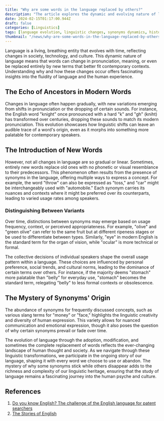 ```yaml
---
title: "Why are some words in the language replaced by others?"
description: "The article explores the dynamic and evolving nature of language, illustrating how changes in pronunciation, meaning, and the introduction of new terms reflect shifts in society, technology, and culture."
date: 2024-02-15T01:17:00.944Z
draft: false
categories: [Linguistics]
tags: [language evolution, linguistic changes, synonyms dynamics, historical linguistics, etymology, language diversity, word replacement, phonetic shifts, semantic changes, cultural influence on language, david crystal, john mcwhorter, language transformation, social linguistics, george lakoff, metaphor in language, english vocabulary development, language and thought]
thumbnail: "/news/why-are-some-words-in-the-language-replaced-by-others/thumb.png"
---
```



Language is a living, breathing entity that evolves with time, reflecting changes in society, technology, and culture. This dynamic nature of language means that words can change in pronunciation, meaning, or even be replaced entirely by new terms that better fit contemporary contexts. Understanding why and how these changes occur offers fascinating insights into the fluidity of language and the human experience.

## The Echo of Ancestors in Modern Words

Changes in language often happen gradually, with new variations emerging from shifts in pronunciation or the dropping of certain sounds. For instance, the English word "knight" once pronounced with a hard "k" and "gh" (kniht) has transformed over centuries, dropping these sounds to match its modern pronunciation. This evolution showcases how linguistic shifts can leave an audible trace of a word's origin, even as it morphs into something more palatable for contemporary speakers.

## The Introduction of New Words

However, not all changes in language are so gradual or linear. Sometimes, entirely new words replace old ones with no phonetic or visual resemblance to their predecessors. This phenomenon often results from the presence of synonyms in the language, offering multiple ways to express a concept. For example, the word "throw" can also be expressed as "toss," and "car" might be interchangeably used with "automobile." Each synonym carries its nuances and contexts where it might be preferred over its counterparts, leading to varied usage rates among speakers.

### Distinguishing Between Variants

Over time, distinctions between synonyms may emerge based on usage frequency, context, or perceived appropriateness. For example, "olive" and "green olive" can refer to the same fruit but at different ripeness stages or be used to differentiate between types. Similarly, "eye" in modern English is the standard term for the organ of vision, while "ocular" is more technical or formal.

The collective decisions of individual speakers shape the overall usage pattern within a language. These choices are influenced by personal preference, social trends, and cultural norms, leading to the dominance of certain terms over others. For instance, if the majority deems "stomach" more palatable than "belly" for everyday use, "stomach" becomes the standard term, relegating "belly" to less formal contexts or obsolescence.

## The Mystery of Synonyms' Origin

The abundance of synonyms for frequently discussed concepts, such as various slang terms for "money" or "face," highlights the linguistic creativity and diversity of human expression. This variety allows for nuanced communication and emotional expression, though it also poses the question of why certain synonyms prevail or fade over time.

The evolution of language through the adoption, modification, and sometimes the complete replacement of words reflects the ever-changing landscape of human thought and society. As we navigate through these linguistic transformations, we participate in the ongoing story of our language, shaping it with every word we choose to use or abandon. The mystery of why some synonyms stick while others disappear adds to the richness and complexity of our linguistic heritage, ensuring that the study of language remains a fascinating journey into the human psyche and culture.

## References

1. [Do you know English? The challenge of the English language for patent searchers](https://doi.org/10.1016/j.wpi.2014.09.006)
2. [The Stories of English](https://www.amazon.com/Stories-English-David-Crystal/dp/1585677191)
